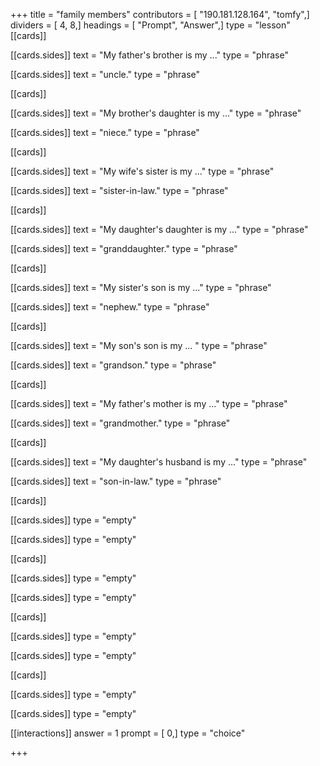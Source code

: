 +++
title = "family members"
contributors = [ "190.181.128.164", "tomfy",]
dividers = [ 4, 8,]
headings = [ "Prompt", "Answer",]
type = "lesson"
[[cards]]

[[cards.sides]]
text = "My father's brother is my ..."
type = "phrase"

[[cards.sides]]
text = "uncle."
type = "phrase"

[[cards]]

[[cards.sides]]
text = "My brother's daughter is my ..."
type = "phrase"

[[cards.sides]]
text = "niece."
type = "phrase"

[[cards]]

[[cards.sides]]
text = "My wife's sister is my ..."
type = "phrase"

[[cards.sides]]
text = "sister-in-law."
type = "phrase"

[[cards]]

[[cards.sides]]
text = "My daughter's daughter is my ..."
type = "phrase"

[[cards.sides]]
text = "granddaughter."
type = "phrase"

[[cards]]

[[cards.sides]]
text = "My sister's son is my ..."
type = "phrase"

[[cards.sides]]
text = "nephew."
type = "phrase"

[[cards]]

[[cards.sides]]
text = "My son's son is my ... "
type = "phrase"

[[cards.sides]]
text = "grandson."
type = "phrase"

[[cards]]

[[cards.sides]]
text = "My father's mother is my ..."
type = "phrase"

[[cards.sides]]
text = "grandmother."
type = "phrase"

[[cards]]

[[cards.sides]]
text = "My daughter's husband is my ..."
type = "phrase"

[[cards.sides]]
text = "son-in-law."
type = "phrase"

[[cards]]

[[cards.sides]]
type = "empty"

[[cards.sides]]
type = "empty"

[[cards]]

[[cards.sides]]
type = "empty"

[[cards.sides]]
type = "empty"

[[cards]]

[[cards.sides]]
type = "empty"

[[cards.sides]]
type = "empty"

[[cards]]

[[cards.sides]]
type = "empty"

[[cards.sides]]
type = "empty"

[[interactions]]
answer = 1
prompt = [ 0,]
type = "choice"

+++
